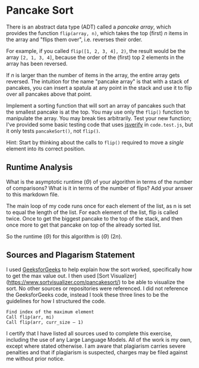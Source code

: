 # Pancake Sort

There is an abstract data type (ADT) called a *pancake array*, which provides
the function `flip(array, n)`, which takes the top (first) $n$ items in the
array and "flips them over", i.e. reverses their order.

For example, if you called `flip([1, 2, 3, 4], 2)`, the result would
be the array  `[2, 1, 3, 4]`, because the order of the (first) top 2
elements in the array has been reversed.

If $n$ is larger than the number of items in the array, the entire array gets
reversed. The intuition for the name "pancake array" is that with a stack of
pancakes, you can insert a spatula at any point in the stack and use it to flip
over all pancakes above that point.

Implement a sorting function that will sort an array of pancakes such that the
smallest pancake is at the top. You may use only the `flip()` function to
manipulate the array. You may break ties arbitrarily. Test your new function;
I've provided some basic testing code that uses
[jsverify](https://jsverify.github.io/) in `code.test.js`, but it only tests
`pancakeSort()`, not `flip()`.

Hint: Start by thinking about the calls to `flip()` required to move a *single*
element into its correct position.

## Runtime Analysis

What is the asymptotic runtime ($\Theta$) of your algorithm in terms of the
number of comparisons? What is it in terms of the number of flips? Add your
answer to this markdown file.

The main loop of my code runs once for each element of the list, as n is set to equal the length of the list. For each element of the list, flip is called twice. Once to get the biggest pancake to the top of the stack, and then once more to get that pancake on top of the already sorted list.

So the runtime ($\Theta$) for this algorithm is ($\Theta$) $(2n)$.

## Sources and Plagarism Statement

I used [GeeksforGeeks](https://www.geeksforgeeks.org/pancake-sorting/#) to help explain how the sort worked, specifically how to get the max value out. I then used [Sort Visualizer] (https://www.sortvisualizer.com/pancakesort/) to be able to visualize the sort. No other sources or repositories were referenced. I did not reference the GeeksforGeeks code, instead I took these three lines to be the guidelines for how I structured the code.

````
Find index of the maximum element
Call flip(arr, mi)
Call flip(arr, curr_size – 1)
````

I certify that I have listed all sources used to complete this exercise, including the use of any Large Language Models. All of the work is my own, except where stated otherwise. I am aware that plagiarism carries severe penalties and that if plagiarism is suspected, charges may be filed against me without prior notice.
